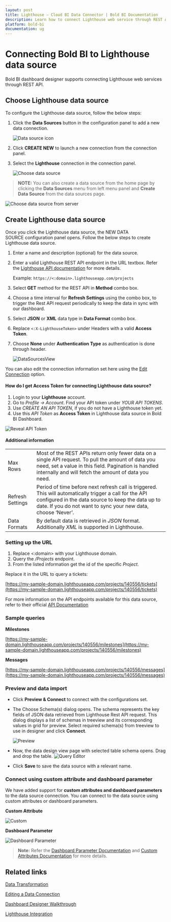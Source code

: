 ```yaml
---
layout: post
title: Lighthouse – Cloud BI Data Connector | Bold BI Documentation
description: Learn how to connect Lighthouse web service through REST API endpoint with Bold BI Cloud and create data source.
platform: bold-bi
documentation: ug
---
```


# Connecting Bold BI to Lighthouse data source
Bold BI dashboard designer supports connecting Lighthouse web services through REST API. 

## Choose Lighthouse data source
To configure the Lighthouse data source, follow the below steps:
1. Click the **Data Sources** button in the configuration panel to add a new data connection.

   ![Data source icon](/static/assets/working-with-datasource/data-connectors/images/common/DataSourcesIcon.png)

2. Click **CREATE NEW** to launch a new connection from the connection panel.
3. Select the **Lighthouse** connection in the connection panel.

   ![Choose data source](/static/assets/working-with-datasource/data-connectors/images/lighthouse/ChooseDS.png)

> **NOTE:** You can also create a data source from the home page by clicking the **Data Sources** menu from left menu panel and **Create Data Source** from the data sources page.

   ![Choose data source from server](/static/assets/working-with-datasource/data-connectors/images/lighthouse/ChooseDS_server.png)

## Create Lighthouse data source

Once you click the Lighthouse data source, the NEW DATA SOURCE configuration panel opens. Follow the below steps to create Lighthouse data source.
1. Enter a name and description (optional) for the data source.
2. Enter a valid Lighthouse REST API endpoint in the URL textbox. Refer the [Lighthouse API documentation](http://help.lighthouseapp.com/kb/api/api-basics) for more details.

    Example: `https://<:domain>.lighthouseapp.com/projects`

3. Select **GET** method for the REST API in **Method** combo box.
4. Choose a time interval for **Refresh Settings** using the combo box, to trigger the Rest API request periodically to keep the data in sync with our dashboard.  
5. Select **JSON** or **XML** data type in **Data Format** combo box.
6. Replace `<:X-LighthouseToken>` under Headers with a valid **Access Token**.
7. Choose **None** under **Authentication Type** as authentication is done through header.

    ![DataSourcesView](/static/assets/working-with-datasource/data-connectors/images/lighthouse/DataSourcesView.png)


You can also edit the connection information set here using the [Edit Connection](/working-with-data-sources/editing-a-data-connection/) option.

#### How do I get Access Token for connecting Lighthouse data source?

1. Login to your **Lighthouse** account.
2. Go to *Profile -> Account*. Find your API token under *YOUR API TOKENS*.
3. Use *CREATE AN API TOKEN*, if you do not have a Lighthouse token yet.
4. Use this *API Token* as **Access Token** in Lighthouse data source in Bold BI Dashboard.

![Reveal API Token](/static/assets/working-with-datasource/data-connectors/images/lighthouse/APIToken.png)

#### Additional information
<table width="600">
<tr>
<td>
Max Rows
</td>
<td>
Most of the REST APIs return only fewer data on a single API request. To pull the amount of data you need, set a value in this field.  
Pagination is handled internally and will fetch the amount of data you need.
</td>
</tr>
<tr>
<td>
Refresh Settings
</td>
<td>
Period of time before next refresh call is triggered. This will automatically trigger a call for the API configured in the data source to keep the data up to date. If you do not want to sync your new data, choose ‘Never’.
</td>
</tr>
<tr>
<td>
Data Formats 
</td>
<td>
By default data is retrieved in <i>JSON</i> format. Additionally <i>XML</i> is supported in Lighthouse.
</td>
</tr>
</table>

### Setting up the URL

1. Replace &lt;:domain&gt; with your Lighthouse domain.
2. Query the <i>/Projects</i> endpoint.
3. From the listed information get the id of the specific *Project*.

Replace it in the URL to query a tickets:

[https://my-sample-domain.lighthouseapp.com/projects/140556/tickets](https://my-sample-domain.lighthouseapp.com/projects/140556/tickets)

For more information on the API endpoints available for this data source, refer to their official [API Documentation](http://help.lighthouseapp.com/kb/api/api-basics)

### Sample queries

**Milestones**

[https://my-sample-domain.lighthouseapp.com/projects/140556/milestones](https://my-sample-domain.lighthouseapp.com/projects/140556/milestones)

**Messages**

[https://my-sample-domain.lighthouseapp.com/projects/140556/messages](https://my-sample-domain.lighthouseapp.com/projects/140556/messages)

### Preview and data import
* Click **Preview & Connect** to connect with the configurations set.
* The Choose Schema(s) dialog opens. The schema represents the key fields of JSON data retrieved from Lighthouse Rest API request. This dialog displays a list of schemas in treeview and its corresponding values in grid for preview. Select required schema(s) from treeview to use in designer and click **Connect**.

   ![Preview](/static/assets/working-with-datasource/data-connectors/images/common/Preview.png)

* Now, the data design view page with selected table schema opens. Drag and drop the table.
   ![Query Editor](/static/assets/working-with-datasource/data-connectors/images/common/QueryEditor.png)

* Click **Save** to save the data source with a relevant name.

### Connect using custom attribute and dashboard parameter

We have added support for **custom attributes and dashboard parameters** to the data source connection. You can connect to the data source using custom attributes or dashboard parameters.

**Custom Attribute**

![Custom](/static/assets/working-with-datasource/data-connectors/images/lighthouse/Custom.png)

**Dashboard Parameter**

![Dashboard Parameter](/static/assets/working-with-datasource/data-connectors/images/lighthouse/Dashboardparameter.png)

>**Note:** Refer the [Dashboard Parameter Documentation](https://help.boldbi.com/working-with-data-sources/dashboard-parameter/) and [Custom Attributes Documentation](https://help.boldbi.com/working-with-data-sources/configuring-custom-attribute/) for more details.

## Related links
[Data Transformation](/working-with-data-sources/data-modeling/joining-table/)

[Editing a Data Connection](/working-with-data-sources/editing-a-data-connection/)   

[Dashboard Designer Walkthrough](/getting-started/creating-dashboard/)

[Lighthouse Integration](https://www.boldbi.com/integrations/lighthouse?utm_source=syncfusion&utm_medium=documentation&utm_campaign=boldbilighthouseintegration)
